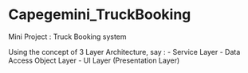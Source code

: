 # Capegemini_TruckBooking
Mini Project : Truck Booking system

Using the concept of 3 Layer Architecture, say : 
                              - Service Layer
                              - Data Access Object Layer
                              - UI Layer (Presentation Layer)
